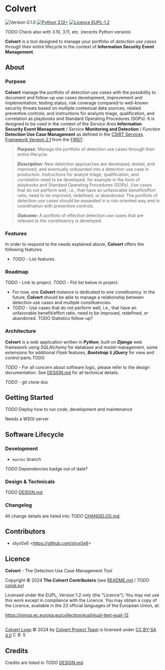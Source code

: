 # Colvert

![Version 0.1.0](https://img.shields.io/badge/Version-0.1.0-chartreuse?logo=git&logoColor=white)
[![Python 3.12+](https://img.shields.io/badge/Python-3.12+-blue?logo=python&logoColor=white&labelColor=3776ab&color=ffd43b)](https://www.python.org)
[![Licence EUPL-1.2](https://img.shields.io/badge/Licence-EUPL--1.2-blue)](LICENCE)

_TODO_ Check also with 3.10, 3.11, etc. (recents Python version)

**Colvert** is a tool designed to manage your portfolio of _detection use cases_ through their entire lifecycle in the context of **Information Security Event Management**.

## About

### Purpose

**Colvert** manage the portfolio of _detection use cases_ with the possibility to document and follow-up use cases development, improvement and implementation; testing status; risk coverage compared to well-known security threats based on multiple contextual data sources; related preventive controls; and instructions for analysts triage, qualification, and correlation as playbooks and Standard Operating Procedures (SOPs).
It is designed to be used in the context of the _Service Area_ **Information Security Event Management** / _Service_ **Monitoring and Detection** / _Function_ **Detection Use Case Management** as defined in the [CSIRT Services Framework Version 2.1](https://www.first.org/standards/frameworks/csirts/csirt_services_framework_v2.1) from the [FIRST](https://www.first.org):

> _**Purpose:**_ Manage the portfolio of detection use cases through their entire lifecycle.
> 
> _**Description:**_ New detection approaches are developed, tested, and improved, and eventually onboarded into a detection use case in production. Instructions for analyst triage, qualification, and correlation need to be developed, for example in the form of playbooks and Standard Operating Procedures (SOPs). Use cases that do not perform well, i.e., that have an unfavorable benefit/effort ratio, need to be improved, redefined, or abandoned. The portfolio of detection use cases should be expanded in a risk-oriented way and in coordination with preventive controls.
> 
> _**Outcome:**_ A portfolio of effective detection use cases that are relevant to the constituency is developed.

### Features

In order to respond to the needs explained above, **Colvert** offers the following features:

* _TODO_ - List features.

### Roadmap

_TODO_ - Link to project.
_TODO_ - Put list below in project.

* For now, one **Colvert** instance is dedicated to one constituency. In the future, **Colvert** should be able to manage a relationship between detection use cases and multiple constituencies.
* _TODO_ - Use cases that do not perform well, i.e., that have an unfavorable benefit/effort ratio, need to be improved, redefined, or abandoned. TODO Statistics follow-up?

### Architecture

**Colvert** is a web application written in **_Python_**, built on **_Django_** web framework using _SQLAlchemy_ for database and model management, some extensions for additional _Flask_ features, **_Bootstrap_** & **_jQuery_** for view and control parts._TODO_

_TODO_ - For all concern about software logic, please refer to the design documentation.
See [DESIGN.md](DESIGN.md) for all technical details.

_TODO_ - git clone doc

## Getting Started

_TODO_
Deploy
how to run code, development and maintenance

Needs a WSGI server

## Software Lifecycle

### Development

* `master` branch

_TODO_ Dependencies badge out of date?

### Design & Technicals

_TODO_ [DESIGN.md](DESIGN.md)

### Changelog

All change details are listed into _TODO_ [CHANGELOG.md](CHANGELOG.md).

## Contributors

* styx0x6 <<https://github.com/styx0x6>>

## Licence

**Colvert** - The Detection Use Case Management Tool

Copyright &copy; 2024  **The Colvert Contributors** (see [README.md](README.md) / _TODO_ [const.py](const.py))

Licensed under the EUPL, Version 1.2 only (the "Licence");
You may not use this work except in compliance with the Licence.
You may obtain a copy of the Licence, available in the 23 official
languages of the European Union, at:

https://joinup.ec.europa.eu/collection/eupl/eupl-text-eupl-12

##

[Colvert Logo](https://github.com/colvert-project/colvert/tree/main/rsc/logo) &copy; 2024 by [Colvert Project Team](https://github.com/colvert-project) is licensed under [CC BY-SA 4.0](https://creativecommons.org/licenses/by-sa/4.0/?ref=chooser-v1) <img src="https://mirrors.creativecommons.org/presskit/icons/cc.svg?ref=chooser-v1" alt="CC" width="16" height="16" /><img src="https://mirrors.creativecommons.org/presskit/icons/by.svg?ref=chooser-v1" alt="BY" width="16" height="16" /><img src="https://mirrors.creativecommons.org/presskit/icons/sa.svg?ref=chooser-v1" alt="SA" width="16" height="16" />

## Credits

Credits are listed in _TODO_ [DESIGN.md](DESIGN.md).